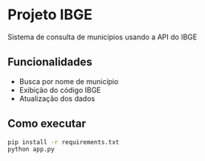 # Projeto IBGE

Sistema de consulta de municípios usando a API do IBGE

## Funcionalidades
- Busca por nome de município
- Exibição do código IBGE
- Atualização dos dados

## Como executar
```bash
pip install -r requirements.txt
python app.py
